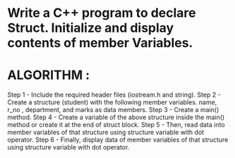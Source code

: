 
# Write a C++ program to declare Struct. Initialize and display contents of member Variables.
# ALGORITHM : 
 Step 1 - Include the required header files (iostream.h and string).
 Step 2 - Create a structure (student) with the following member variables.
          name, r_no , department, and marks as data members.
 Step 3 - Create a main() method.
 Step 4 - Create a variable of the above structure inside the main() method or create it at the end of struct block.
 Step 5 - Then, read data into member variables of that structure using structure variable
          with dot operator.
 Step 6 - Finally, display data of member variables of that structure using structure variable
          with dot operator.
